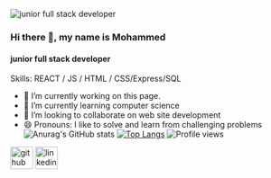 
![junior full stack developer](https://arturssmirnovs.github.io/github-profile-readme-generator/images/banner.png)
### Hi there 👋, my name is Mohammed
#### junior full stack developer

Skills:  REACT / JS / HTML / CSS/Express/SQL

- 🔭 I’m currently working on this page. 
- 🌱 I’m currently learning computer science  
- 👯 I’m looking to collaborate on web site development  
- 😄 Pronouns: I like to solve and learn from challenging problems <br>
![Anurag's GitHub stats](https://github-readme-stats.vercel.app/api?username=Mohammedal-abdulhamid&show_icons=true&theme=blue-green)
[![Top Langs](https://github-readme-stats.vercel.app/api/top-langs/?username=Mohammedal-abdulhamid)](https://github.com/anuraghazra/github-readme-stats)
![Profile views](https://gpvc.arturio.dev/Mohammedal-abdulhamid)  


[<img src='https://cdn.jsdelivr.net/npm/simple-icons@3.0.1/icons/github.svg' alt='github' height='40'>](https://github.com/Mohammedal-abdulhamid)  [<img src='https://cdn.jsdelivr.net/npm/simple-icons@3.0.1/icons/linkedin.svg' alt='linkedin' height='40'>](https://www.linkedin.com/in/mohammed-alabdulhamid-445455209/)  
